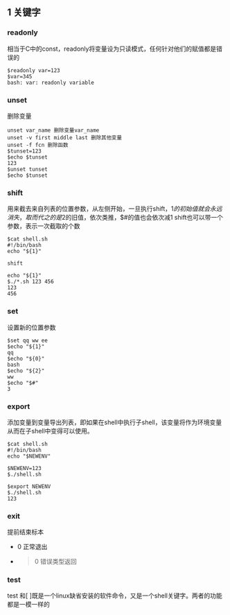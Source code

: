 
## 1 关键字
### readonly
相当于C中的const，readonly将变量设为只读模式，任何针对他们的赋值都是错误的
```
$readonly var=123
$var=345
bash: var: readonly variable
```

### unset
删除变量
```
unset var_name 删除变量var_name
unset -v first middle last 删除其他变量
unset -f fcn 删除函数
$tunset=123
$echo $tunset
123
$unset tunset
$echo $tunset
```

### shift
用来截去来自列表的位置参数，从左侧开始，一旦执行shift，$1的初始值就会永远消失，取而代之的是$2的旧值，依次类推，$#的值也会依次减1
shift也可以带一个参数，表示一次截取的个数
```
$cat shell.sh 
#!/bin/bash
echo "${1}"

shift

echo "${1}"
$./*.sh 123 456
123
456
```

### set
设置新的位置参数
```
$set qq ww ee
$echo "${1}"
qq
$echo "${0}"
bash
$echo "${2}"
ww
$echo "$#"
3
```
### export

添加变量到变量导出列表，即如果在shell中执行子shell，该变量将作为环境变量从而在子shell中变得可以使用。
```
$cat shell.sh 
#!/bin/bash
echo "$NEWENV"

$NEWENV=123
$./shell.sh 

$export NEWENV
$./shell.sh 
123
```

### exit
提前结束标本

* 0 正常退出
* >0 错误类型返回


### test

test 和[ ]既是一个linux缺省安装的软件命令，又是一个shell关键字。两者的功能都是一模一样的
